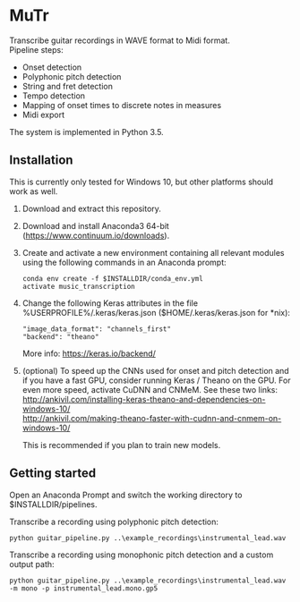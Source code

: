 # MuTr
Transcribe guitar recordings in WAVE format to Midi format.  
Pipeline steps:
- Onset detection
- Polyphonic pitch detection
- String and fret detection
- Tempo detection
- Mapping of onset times to discrete notes in measures
- Midi export
  
The system is implemented in Python 3.5.

## Installation
This is currently only tested for Windows 10, but other platforms should work as well.
1. Download and extract this repository.
2. Download and install Anaconda3 64-bit (https://www.continuum.io/downloads).
3. Create and activate a new environment containing all relevant modules using the following commands in an Anaconda prompt:
   ```
   conda env create -f $INSTALLDIR/conda_env.yml
   activate music_transcription
   ```
4. Change the following Keras attributes in the file %USERPROFILE%/.keras/keras.json ($HOME/.keras/keras.json for \*nix):
   ```
   "image_data_format": "channels_first"
   "backend": "theano"
   ```
   More info: https://keras.io/backend/  
5. (optional) To speed up the CNNs used for onset and pitch detection and if you have a fast GPU, consider running Keras / Theano on the   GPU. For even more speed, activate CuDNN and CNMeM. See these two links:  
   http://ankivil.com/installing-keras-theano-and-dependencies-on-windows-10/  
   http://ankivil.com/making-theano-faster-with-cudnn-and-cnmem-on-windows-10/  
   
   This is recommended if you plan to train new models.

## Getting started
Open an Anaconda Prompt and switch the working directory to $INSTALLDIR/pipelines.  
  
Transcribe a recording using polyphonic pitch detection:
```
python guitar_pipeline.py ..\example_recordings\instrumental_lead.wav
```
Transcribe a recording using monophonic pitch detection and a custom output path:
```
python guitar_pipeline.py ..\example_recordings\instrumental_lead.wav -m mono -p instrumental_lead.mono.gp5
```